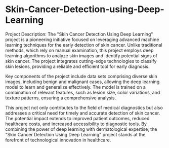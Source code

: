 # Skin-Cancer-Detection-using-Deep-Learning


Project Description:
The "Skin Cancer Detection Using Deep Learning" project is a pioneering initiative focused on leveraging advanced machine learning techniques for the early detection of skin cancer. Unlike traditional methods, which rely on manual examination, this project employs deep learning algorithms to analyze skin images and identify potential signs of skin cancer. The project integrates cutting-edge technologies to classify skin lesions, providing a reliable and efficient tool for early diagnosis.

Key components of the project include data sets comprising diverse skin images, including benign and malignant cases, allowing the deep learning model to learn and generalize effectively. The model is trained on a combination of relevant features, such as lesion size, color variations, and texture patterns, ensuring a comprehensive analysis.

This project not only contributes to the field of medical diagnostics but also addresses a critical need for timely and accurate detection of skin cancer. The potential impact extends to improved patient outcomes, reduced healthcare costs, and increased accessibility to diagnostic tools. By combining the power of deep learning with dermatological expertise, the "Skin Cancer Detection Using Deep Learning" project stands at the forefront of technological innovation in healthcare.
